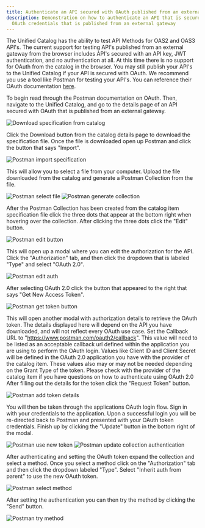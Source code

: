 ```yaml
---
title: Authenticate an API secured with OAuth published from an external gateway
description: Demonstration on how to authenticate an API that is secured with
  OAuth credentials that is published from an external gateway
---
```

The Unified Catalog has the ability to test API Methods for OAS2 and OAS3 API's. The current support for testing API's published from an external gateway from the browser includes API's secured with an API key, JWT authentication, and no authentication at all. At this time there is no support for OAuth from the catalog in the browser. You may still publish your API's to the Unified Catalog if your API is secured with OAuth. We recommend you use a tool like Postman for testing your API's. You can reference their OAuth documentation [here](https://learning.postman.com/docs/postman/sending-api-requests/authorization/#oauth-20).

To begin read through the Postman documentation on OAuth. Then, navigate to the Unified Catalog, and go to the details page of an API secured with OAuth that is published from an external gateway.

![Download specification from catalog](/Images/central/catalog/AuthenticateOAuthExternalGateway/catalog-details-download.png)

Click the Download button from the catalog details page to download the specification file. Once the file is downloaded open up Postman and click the button that says "Import".

![Postman import specification](/Images/central/catalog/AuthenticateOAuthExternalGateway/postman-import.png)

This will allow you to select a file from your computer. Upload the file downloaded from the catalog and generate a Postman Collection from the file.

![Postman select file](/Images/central/catalog/AuthenticateOAuthExternalGateway/postman-select-file.png)
![Postman generate collection](/Images/central/catalog/AuthenticateOAuthExternalGateway/postman-generate-collection.png)

After the Postman Collection has been created from the catalog item specification file click the three dots that appear at the bottom right when hovering over the collection. After clicking the  three dots click the "Edit" button.

![Postman edit button](/Images/central/catalog/AuthenticateOAuthExternalGateway/postman-edit-dots.png)

This will open up a modal where you can edit the authorization for the API. Click the "Authorization" tab, and then click the dropdown that is labeled "Type" and select "OAuth 2.0".

![Postman edit auth](/Images/central/catalog/AuthenticateOAuthExternalGateway/postman-edit-auth.png)

After selecting OAuth 2.0 click the button that appeared to the right that says "Get New Access Token".

![Postman get token button](/Images/central/catalog/AuthenticateOAuthExternalGateway/postman-get-token-button.png)

This will open another modal with authorization details to retrieve the OAuth token. The details displayed here will depend on the API you have downloaded, and will not reflect every OAuth use case. Set the Callback URL to "https://www.postman.com/oauth2/callback". This value will need to be listed as an acceptable callback url defined within the application you are using to perform the OAuth login. Values like Client ID and Client Secret will be defined in the OAuth 2.0 application you have with the provider of the catalog item. These values also may or may not be needed depending on the Grant Type of the token.  Please check with the provider of the catalog item if you have questions on how to authenticate using OAuth 2.0
After filling out the details for the token click the "Request Token" button.

![Postman add token details](/Images/central/catalog/AuthenticateOAuthExternalGateway/postman-token-details.png)

You will then be taken through the applications OAuth login flow. Sign in with your credentials to the application. Upon a successful login you will be re-directed back to Postman and presented with your OAuth token credentials. Finish up by clicking the "Update" button in the bottom right of the modal.

![Postman use new token](/Images/central/catalog/AuthenticateOAuthExternalGateway/postman-use-token.png)
![Postman update collection authentication](/Images/central/catalog/AuthenticateOAuthExternalGateway/postman-update-collection-auth.png)

After authenticating and setting the OAuth token expand the collection and select a method. Once you select a method click on the "Authorization" tab and then click the dropdown labeled "Type". Select "Inherit auth from parent" to use the new OAuth token.

![Postman select method](/Images/central/catalog/AuthenticateOAuthExternalGateway/postman-select-method.png)

After setting the authentication you can then try the method by clicking the "Send" button.

![Postman try method](/Images/central/catalog/AuthenticateOAuthExternalGateway/postman-try-method.png)